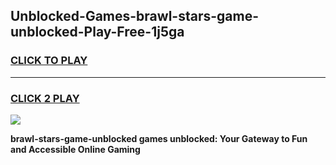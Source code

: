 
## Unblocked-Games-brawl-stars-game-unblocked-Play-Free-1j5ga
<h3>
<a href="https://premium76.site?title=brawl-stars-game-unblocked&ref=19M">CLICK TO PLAY</a></h3>
<hr>

<h3>
<a href="https://premium76.site?title=brawl-stars-game-unblocked&ref=19M">CLICK 2 PLAY</a>
  
</h3>

<a href="https://premium76.site?title=brawl-stars-game-unblocked&ref=19M"><img src="https://clearcache.store/games.png"></a>


**brawl-stars-game-unblocked games unblocked: Your Gateway to Fun and Accessible Online Gaming**
